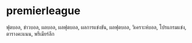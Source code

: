 premierleague
=============

ฟุตบอล, ข่าวบอล, ผลบอล, ผลฟุตบอล, ผลการแข่งขัน, ผลฟุตบอล, วิเคราะห์บอล, โปรแกรมแข่ง, ตารางคะแนน, พรีเมียร์ลีก
